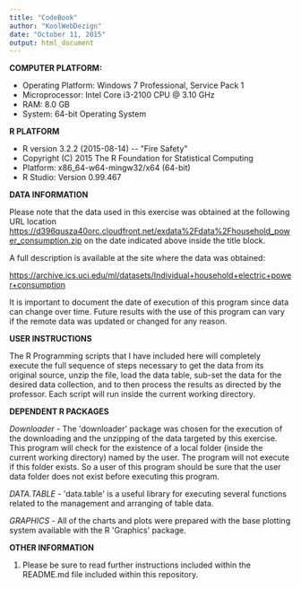 ```yaml
---
title: "CodeBook"
author: "KoolWebDezign"
date: "October 11, 2015"
output: html_document
---
```


**COMPUTER PLATFORM:**

* Operating Platform: Windows 7 Professional, Service Pack 1  
* Microprocessor: Intel Core i3-2100 CPU @ 3.10 GHz  
* RAM: 8.0 GB  
* System: 64-bit Operating System  

**R PLATFORM**

* R version 3.2.2 (2015-08-14) -- "Fire Safety"  
* Copyright (C) 2015 The R Foundation for Statistical Computing  
* Platform: x86_64-w64-mingw32/x64 (64-bit)  
* R Studio: Version 0.99.467

**DATA INFORMATION**

Please note that the data used in this exercise was obtained at the following URL location <https://d396qusza40orc.cloudfront.net/exdata%2Fdata%2Fhousehold_power_consumption.zip> on the date indicated above inside the title block.  

A full description is available at the site where the data was obtained:

<https://archive.ics.uci.edu/ml/datasets/Individual+household+electric+power+consumption>

It is important to document the date of execution of this program since data can change over time.  Future results with the use of this program can vary if the remote data was updated or changed for any reason.

**USER INSTRUCTIONS**

The R Programming scripts that I have included here will completely execute the full sequence of steps necessary to get the data from its original source, unzip the file, load the data table, sub-set the data for the desired data collection, and to then process the results as directed by the professor.  Each script will run inside the current working directory.

**DEPENDENT R PACKAGES**

*Downloader* - The 'downloader' package was chosen for the execution of the downloading and the unzipping of the data targeted by this exercise.  This program will check for the existence of a local folder (inside the current working directory) named by the user.  The program will not execute if this folder exists.  So a user of this program should be sure that the user data folder does not exist before executing this program.

*DATA.TABLE* - 'data.table' is a useful library for executing several functions related to the management and arranging of table data.

*GRAPHICS* - All of the charts and plots were prepared with the base plotting system available with the R 'Graphics' package.

**OTHER INFORMATION**

1. Please be sure to read further instructions included within the README.md file included within this repository.








